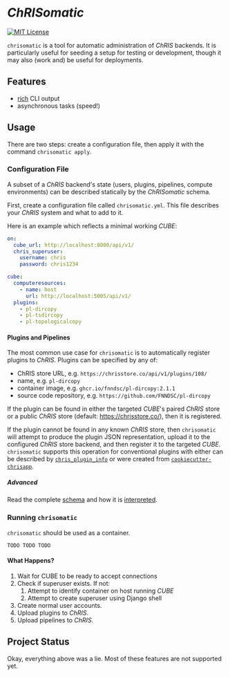 # _ChRISomatic_

[//]: # ([![Version]&#40;https://img.shields.io/docker/v/fnndsc/chrisomatic?sort=semver&#41;]&#40;https://hub.docker.com/r/fnndsc/chrisomatic&#41;)

[![MIT License](https://img.shields.io/github/license/fnndsc/chrisomatic)](https://github.com/FNNDSC/chrisomatic/blob/master/LICENSE)

[//]: # ([![Build]&#40;https://github.com/FNNDSC/chrisomatic/actions/workflows/ci.yml/badge.svg&#41;]&#40;https://github.com/FNNDSC/chrisomatic/actions&#41;)

`chrisomatic` is a tool for automatic administration of _ChRIS_ backends.
It is particularly useful for seeding a setup for testing or development,
though it may also (work and) be useful for deployments.

## Features

- [rich](https://pypi.org/project/rich/) CLI output
- asynchronous tasks (speed!)

## Usage

There are two steps: create a configuration file, then apply it with
the command `chrisomatic apply`.

### Configuration File

A subset of a _ChRIS_ backend's state (users, plugins, pipelines, compute
environments) can be described statically by the _ChRISomatic_ schema.

First, create a configuration file called `chrisomatic.yml`.
This file describes your _ChRIS_ system and what to add to it.

Here is an example which reflects a minimal working _CUBE_:

```yaml
on:
  cube_url: http://localhost:8000/api/v1/
  chris_superuser:
    username: chris
    password: chris1234

cube:
  computeresources:
    - name: host
      url: http://localhost:5005/api/v1/
  plugins:
    - pl-dircopy
    - pl-tsdircopy
    - pl-topologicalcopy
```

#### Plugins and Pipelines

The most common use case for `chrisomatic` is to automatically
register plugins to _ChRIS_. Plugins can be specified by any of:

- ChRIS store URL, e.g. `https://chrisstore.co/api/v1/plugins/108/`
- name, e.g. `pl-dircopy`
- container image, e.g. `ghcr.io/fnndsc/pl-dircopy:2.1.1` 
- source code repository, e.g. `https://github.com/FNNDSC/pl-dircopy`

If the plugin can be found in either the targeted _CUBE_'s paired
_ChRIS_ store or a public _ChRIS_ store (default: https://chrisstore.co/),
then it is registered.

If the plugin cannot be found in any known _ChRIS_ store, then
`chrisomatic` will attempt to produce the plugin JSON representation,
upload it to the configured _ChRIS_ store backend, and then register
it to the targeted _CUBE_. `chrisomatic` supports this operation for
conventional plugins with either can be described by 
[`chris_plugin_info`](https://github.com/FNNDSC/chris_plugin)
or were created from
[`cookiecutter-chrisapp`](https://github.com/fnndsc/cookiecutter-chrisapp).

##### Advanced

Read the complete [schema](docs/schema.adoc) and how it is [interpreted](docs/interpretation.adoc).

### Running `chrisomatic`

`chrisomatic` should be used as a container.

```shell
TODO TODO TODO
```

#### What Happens?

1. Wait for CUBE to be ready to accept connections
2. Check if superuser exists. If not:
   1. Attempt to identify container on host running _CUBE_
   2. Attempt to create superuser using Django shell
3. Create normal user accounts.
4. Upload plugins to _ChRIS_.
5. Upload pipelines to _ChRIS_.

## Project Status

Okay, everything above was a lie. Most of these features are not supported yet.
